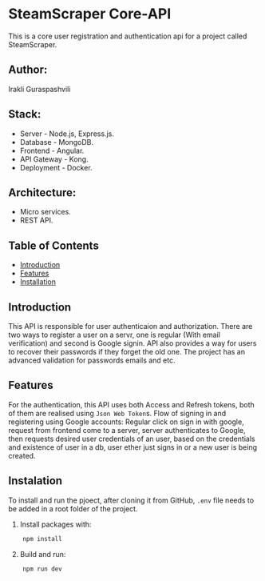 # SteamScraper Core-API
This is a core user registration and authentication api for a project called SteamScraper.

## Author:
Irakli Guraspashvili

## Stack:
- Server - Node.js, Express.js.
- Database - MongoDB.
- Frontend - Angular. 
- API Gateway - Kong.
- Deployment - Docker.

## Architecture:
- Micro services.
- REST API.

## Table of Contents

- [Introduction](#introduction)
- [Features](#features)
- [Installation](#installation)



## Introduction
This API is responsible for user authenticaion and authorization. There are two ways to register a user on a servr, one is regular (With email verification) and second is Google signin.
API also provides a way for users to recover their passwords if they forget the old one. The project has an advanced validation for passwords emails and etc.



## Features
For the authentication, this API uses both Access and Refresh tokens, both of them are realised using `Json Web Token`s.
Flow of signing in and registering using Google accounts:
Regular click on sign in with google, request from frontend come to a server, server authenticates to Google, then requests desired user credentials of an user,
based on the credentials and existence of user in a db, user ether just signs in or a new user is being created.

## Instalation

To install and run the pjoect, after cloning it from GitHub, `.env` file needs to be added in a root folder of the project.

1. Install packages with:
```` bash
    npm install
````
2. Build and run:
```` bash
    npm run dev
````